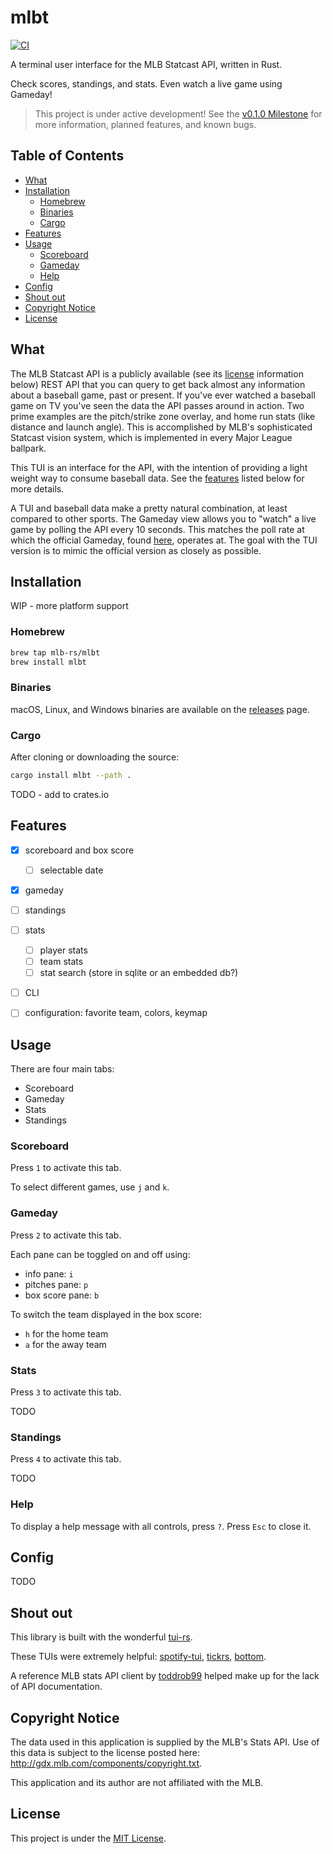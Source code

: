 # mlbt

[![CI](https://github.com/andschneider/mlbt/actions/workflows/ci.yml/badge.svg?event=push)](https://github.com/andschneider/mlbt/actions/workflows/ci.yml)

A terminal user interface for the MLB Statcast API, written in Rust.

Check scores, standings, and stats. Even watch a live game using Gameday!

> This project is under active development! See the [v0.1.0 Milestone](https://github.com/mlb-rs/mlbt/milestone/1) for more information, planned features, and known bugs.

## Table of Contents

- [What](#what)
- [Installation](#installation)
  - [Homebrew](#homebrew)
  - [Binaries](#binaries)
  - [Cargo](#cargo)
- [Features](#features)
- [Usage](#usage)
  - [Scoreboard](#scoreboard)
  - [Gameday](#gameday)
  - [Help](#help)
- [Config](#config)
- [Shout out](#shout-out)
- [Copyright Notice](#copyright-notice)
- [License](#license)

## What

The MLB Statcast API is a publicly available (see its [license](#license)
information below) REST API that you can query to get back almost any
information about a baseball game, past or present. If you've ever watched a
baseball game on TV you've seen the data the API passes around in action. Two
prime examples are the pitch/strike zone overlay, and home run stats (like
distance and launch angle). This is accomplished by MLB's sophisticated Statcast
vision system, which is implemented in every Major League ballpark.

This TUI is an interface for the API, with the intention of providing a light
weight way to consume baseball data. See the [features](#features) listed below
for more details.

A TUI and baseball data make a pretty natural combination, at least compared to
other sports. The Gameday view allows you to "watch" a live game by polling the
API every 10 seconds. This matches the poll rate at which the official Gameday,
found [here](https://www.mlb.com/scores), operates at. The goal with the TUI
version is to mimic the official version as closely as possible.

## Installation

WIP - more platform support

### Homebrew

```bash
brew tap mlb-rs/mlbt
brew install mlbt
```

### Binaries

macOS, Linux, and Windows binaries are available on the
[releases](https://github.com/mlb-rs/mlbt/releases) page.

### Cargo

After cloning or downloading the source:

```bash
cargo install mlbt --path .
```

TODO - add to crates.io

## Features

- [X] scoreboard and box score
  - [ ] selectable date

- [X] gameday

- [ ] standings

- [ ] stats
  - [ ] player stats
  - [ ] team stats
  - [ ] stat search (store in sqlite or an embedded db?)

- [ ] CLI
- [ ] configuration: favorite team, colors, keymap

## Usage

There are four main tabs:

- Scoreboard
- Gameday
- Stats
- Standings

### Scoreboard

Press `1` to activate this tab.

To select different games, use `j` and `k`.

### Gameday

Press `2` to activate this tab.

Each pane can be toggled on and off using:

- info pane: `i`
- pitches pane: `p`
- box score pane: `b`

To switch the team displayed in the box score:

- `h` for the home team
- `a` for the away team

### Stats

Press `3` to activate this tab.

TODO

### Standings

Press `4` to activate this tab.

TODO

### Help

To display a help message with all controls, press `?`. Press `Esc` to close it.

## Config

TODO

## Shout out

This library is built with the wonderful
[tui-rs](https://github.com/fdehau/tui-rs).

These TUIs were extremely helpful:
[spotify-tui](https://github.com/Rigellute/spotify-tui),
[tickrs](https://github.com/tarkah/tickrs),
[bottom](https://github.com/ClementTsang/bottom).

A reference MLB stats API client by
[toddrob99](https://github.com/toddrob99/MLB-StatsAPI) helped make up for the
lack of API documentation.

## Copyright Notice

The data used in this application is supplied by the MLB's Stats API. Use of
this data is subject to the license posted here:
http://gdx.mlb.com/components/copyright.txt.

This application and its author are not affiliated with the MLB.

## License

This project is under the
[MIT License](https://github.com/mlb-rs/mlbt/blob/main/LICENSE).

